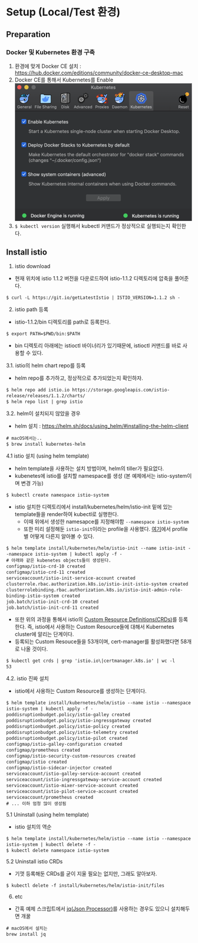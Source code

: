 # Setup (Local/Test 환경)

## Preparation

### Docker 및 Kubernetes 환경 구축
1. 환경에 맞게 Docker CE 설치 : https://hub.docker.com/editions/community/docker-ce-desktop-mac
2. Docker CE를 통해서 Kubernetes를 Enable 
![](images/docker-desktop-kubernetes.png)
3. `$ kubectl version` 실행해서 kubectl 커맨드가 정상적으로 실행되는지 확인한다.

## Install istio
1. istio download
  - 현재 위치에 istio 1.1.2 버전을 다운로드하여 istio-1.1.2 디렉토리에 압축을 풀어준다.
  ```console
  $ curl -L https://git.io/getLatestIstio | ISTIO_VERSION=1.1.2 sh -
  ```

2. istio path 등록
  - istio-1.1.2/bin 디렉토리를 path로 등록한다.
  ```console
  $ export PATH=$PWD/bin:$PATH
  ```
  - bin 디렉토리 아래에는 istioctl 바이너리가 있기때문에, istioctl 커맨드를 바로 사용할 수 있다.

3.1. istio의 helm chart repo를 등록
  - helm repo를 추가하고, 정상적으로 추가되었는지 확인하자.
  ```console
  $ helm repo add istio.io https://storage.googleapis.com/istio-release/releases/1.1.2/charts/
  $ helm repo list | grep istio
  ```

3.2. helm이 설치되지 않았을 경우
  - helm 설치 : https://helm.sh/docs/using_helm/#installing-the-helm-client
  ```console
  # macOS에서는..
  $ brew install kubernetes-helm
  ```

4.1 istio 설치 (using helm template)
  - helm template을 사용하는 설치 방법이며, helm의 tiller가 필요없다.
  - kubenetes에 istio를 설치할 namespace를 생성 (본 예제에서는 istio-system이며 변경 가능)
  ```console
  $ kubectl create namespace istio-system
  ```
  - istio 설치한 디렉토리에서 install/kubernetes/helm/istio-init 밑에 있는 template들을 render하여 kubectl로 실행한다.
    - 이때 위에서 생성한 namesapce를 지정해야함 `--namespace istio-system`
    - 또한 미리 설정해둔 `istio-init`이라는 profile을 사용했다. [여기](https://istio.io/docs/setup/kubernetes/additional-setup/config-profiles/)에서 profile별 어떻게 다른지 알아볼 수 있다.
  ```console
  $ helm template install/kubernetes/helm/istio-init --name istio-init --namespace istio-system | kubectl apply -f -
  # 아래와 같은 kubenetes objects들이 생성된다.
  configmap/istio-crd-10 created
  configmap/istio-crd-11 created
  serviceaccount/istio-init-service-account created
  clusterrole.rbac.authorization.k8s.io/istio-init-istio-system created
  clusterrolebinding.rbac.authorization.k8s.io/istio-init-admin-role-binding-istio-system created
  job.batch/istio-init-crd-10 created
  job.batch/istio-init-crd-11 created
  ```
  - 또한 위의 과정을 통해서 istio의 [Custom Resource Definitions(CRDs)](https://kubernetes.io/docs/concepts/extend-kubernetes/api-extension/custom-resources/#customresourcedefinitions)를 등록한다. 즉, istio에서 사용하는 Custom Resource들에 대해서 Kubernetes cluster에 알리는 단계이다.
  - 등록되는 Custom Resouce들을 53개이며, cert-manager를 활성화했다면 58개로 나올 것이다.
  ```console
  $ kubectl get crds | grep 'istio.io\|certmanager.k8s.io' | wc -l
  53
  ```
 4.2. istio 진짜 설치
  - istio에서 사용하는 Custom Resource를 생성하는 단계이다.
  ```console
  $ helm template install/kubernetes/helm/istio --name istio --namespace istio-system | kubectl apply -f -
  poddisruptionbudget.policy/istio-galley created
  poddisruptionbudget.policy/istio-ingressgateway created
  poddisruptionbudget.policy/istio-policy created
  poddisruptionbudget.policy/istio-telemetry created
  poddisruptionbudget.policy/istio-pilot created
  configmap/istio-galley-configuration created
  configmap/prometheus created
  configmap/istio-security-custom-resources created
  configmap/istio created
  configmap/istio-sidecar-injector created
  serviceaccount/istio-galley-service-account created
  serviceaccount/istio-ingressgateway-service-account created
  serviceaccount/istio-mixer-service-account created
  serviceaccount/istio-pilot-service-account created
  serviceaccount/prometheus created
  # ... 이하 엄청 많이 생성됨
  ```

5.1 Uninstall (using helm template)
  - istio 설치의 역순
  ```console
  $ helm template install/kubernetes/helm/istio --name istio --namespace istio-system | kubectl delete -f -
  $ kubectl delete namespace istio-system
  ```
5.2 Uninstall istio CRDs 
  - 기껏 등록해둔 CRDs를 굳이 지울 필요는 없지만, 그래도 알아보자.
  ```console
  $ kubectl delete -f install/kubernetes/helm/istio-init/files
  ```

6. etc
  - 간혹 예제 스크립트에서 [jq(Json Processor)](https://stedolan.github.io/jq/)를 사용하는 경우도 있으니 설치해두면 개꿀
  ```console
  # macOS에서 설치는
  brew install jq
 
  ```
 
